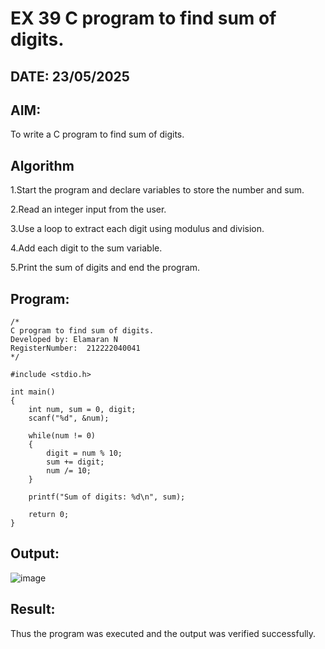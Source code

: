 # EX 39 C program to find sum of digits.
## DATE: 23/05/2025
## AIM:
To write a C program to find sum of digits.

## Algorithm
1.Start the program and declare variables to store the number and sum.

2.Read an integer input from the user.

3.Use a loop to extract each digit using modulus and division.

4.Add each digit to the sum variable.

5.Print the sum of digits and end the program.

## Program:
```
/*
C program to find sum of digits.
Developed by: Elamaran N
RegisterNumber:  212222040041
*/

#include <stdio.h>

int main()
{
    int num, sum = 0, digit;
    scanf("%d", &num);

    while(num != 0)
    {
        digit = num % 10;
        sum += digit;
        num /= 10;
    }

    printf("Sum of digits: %d\n", sum);

    return 0;
}

```

## Output:
![image](https://github.com/user-attachments/assets/ed3ab544-8c46-4a3a-8e88-fce873fd9b6c)



## Result:
Thus the program was executed and the output was verified successfully.
